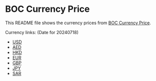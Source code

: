 # BOC Currency Price

This README file shows the currency prices from [BOC Currency Price](https://www.boc.cn/sourcedb/whpj/).

Currency links: (Date for 20240718)

- [USD](https://bocurrencyprice.techina.science/BOC_CURRENCY_PRICE/USD/20240718.json)
- [AED](https://bocurrencyprice.techina.science/BOC_CURRENCY_PRICE/AED/20240718.json)
- [HKD](https://bocurrencyprice.techina.science/BOC_CURRENCY_PRICE/HKD/20240718.json)
- [EUR](https://bocurrencyprice.techina.science/BOC_CURRENCY_PRICE/EUR/20240718.json)
- [GBP](https://bocurrencyprice.techina.science/BOC_CURRENCY_PRICE/GBP/20240718.json)
- [JPY](https://bocurrencyprice.techina.science/BOC_CURRENCY_PRICE/JPY/20240718.json)
- [SAR](https://bocurrencyprice.techina.science/BOC_CURRENCY_PRICE/SAR/20240718.json)

